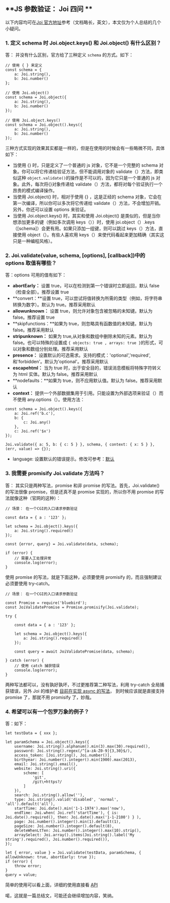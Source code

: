 ## **JS 参数验证： Joi 四问 **

以下内容均可在[Joi 官方地址](https://github.com/hapijs/joi/blob/v13.1.0/README.md)参考（文档略长，英文），本文仅为个人总结的几个小疑问。

### 1. 定义 **schema** 时 **Joi.object.keys()** 和 **Joi.object()** 有什么区别？

答： 并没有什么区别，官方给了三种定义 `schema` 的方式。如下：

```
// 使用 { } 来定义
const schema = {
    a: Joi.string(),
    b: Joi.number()
};

// 使用 Joi.object()
const schema = Joi.object({
    a: Joi.string(),
    b: Joi.number()
});

// 使用 Joi.object.keys()
const schema = Joi.object().keys({
    a: Joi.string(),
    b: Joi.number()
});
```

三种方式实现的效果其实都是一样的，但是在使用的时候会有一些略微不同，具体如下：

* 当使用 {} 时，只是定义了一个普通的 js 对象，它不是一个完整的 schema 对象。你可以将它传递给验证方法，但不能调用对象的 validate（）方法，即类似这种 `object.validate()`的操作是不可以的，因为它只是一个普通的 js 对象。此外，每次将{}对象传递给 validate（）方法，都将对每个验证执行一个昂贵的模式编译操作。
* 当使用 Joi.object() 时，相对于使用 {} ，这是正经的 schema 对象，它会在第一次编译，所以你可以多次将它传递给 validate（）方法，不会增加开销。另外，你还可以设置 options 来验证。
* 当使用 Joi.object.keys() 时，其实和使用 Joi.object() 是类似的，但是当你想添加更多的键（例如多次调用 keys（））时，使用 joi.object（）.keys（[schema]）会更有用。如果只添加一组键，则可以跳过 keys（）方法，直接使用 object（）。有些人喜欢用 keys（）来使代码看起来更加精确（其实这只是一种编程风格）。

### 2. Joi.validate(value, schema, [options], [callback])中的 options 取值有哪些？

答：options 可用的值有如下：

* **abortEarly：** 设置 true，可以在检测到第一个错误时立即返回，默认 false（检查全部）。推荐设置 true
* **convert：**设置 true，可以尝试将值转换为所需的类型（例如，将字符串转换为数字）。默认为 true。推荐采用默认
* **allowunknown：** 设置 true，则允许对象包含被忽略的未知键。默认为 false。推荐设置 true
* **skipfunctions：**如果为 true，则忽略具有函数值的未知键。默认为 false。推荐采用默认
* **stripunknown：** 如果为 true,从对象和数组中删除未知的元素。默认为 false。也可以特殊的设置成 `{ objects: true , arrays: true }`的形式，可以对象和数组分别处理。推荐采用默认
* **presence：** 设置默认的可选需求。支持的模式：'optional','required',和'forbidden'。默认为'optional'。推荐采用默认
* **escapehtml：** 当为 true 时，出于安全目的，错误消息模板将特殊字符转义为 html 实体。默认为 false。推荐采用默认
* **nodefaults：**如果为 true，则不应用默认值。默认为 false。推荐采用默认
* **context：** 提供一个外部数据集用于引用。只能设置为外部选项来验证（）而不使用 any.options（）。使用方法：

```
const schema = Joi.object().keys({
    a: Joi.ref('b.c'),
    b: {
        c: Joi.any()
    },
    c: Joi.ref('$x')
});

Joi.validate({ a: 5, b: { c: 5 } }, schema, { context: { x: 5 } }, (err, value) => {});
```

* language: 设置默认的错误提示。修改可参考：[默认](https://github.com/hapijs/joi/blob/v13.1.0/lib/language.js)

### **3. 我需要 promisify Joi.validate 方法吗？**

答： 其实只是两种写法，promise 和非 promise 的写法。首先，Joi.validate() 的写法很像 promise，但是还真不是 promise 实现的，所以你不用 promise 的写法就像这种（官网的这种）：

```
// 场景： 在一个CGI的入口请求参数验证

const data = { a : '123' };

let schema = Joi.object().keys({
	a: Joi.string().required()
});

const {error, query} = Joi.validate(data, schema);

if (error) {
	// 需要人工处理异常
	console.log(error);
}
```

使用 promise 的写法，就是下面这种，必须要使用 promisify 的，而且强制建议必须要使用 try-catch。

```
// 场景： 在一个CGI的入口请求参数验证

const Promise = require('bluebird');
const JoiValidatePromise = Promise.promisify(Joi.validate);

try {

    const data = { a : '123' };

	let schema = Joi.object().keys({
		a: Joi.string().required()
	});

	const query = await JoiValidatePromise(data, schema);

} catch (error) {
	// 使用 catch 捕获错误
    console.log(error);
}
```

两种写法都可以，没有孰好孰坏，不过更推荐第二种写法，利用 try-catch 全局捕获错误，另外 Joi 的维护者 [目前在实现 async 的写法](https://github.com/hapijs/joi/issues/1194)， 到时候应该就是直接支持 promise 了，那就不用 promisify 了，妙哉。

### **4. 希望可以有一个包罗万象的例子？**

答：如下：

```
let testData = { xxx };

let paramSchema = Joi.object().keys({
    username: Joi.string().alphanum().min(3).max(30).required(),
    password: Joi.string().regex(/^[a-zA-Z0-9]{3,30}$/),
    access_token: [Joi.string(), Joi.number()],
    birthyear: Joi.number().integer().min(1900).max(2013),
    email: Joi.string().email(),
    website: Joi.string().uri({
        scheme: [
            'git',
            /git\+https?/
        ]
    }),
    search: Joi.string().allow(''),
    type: Joi.string().valid('disabled', 'normal', 'all').default('all'),
    startTime: Joi.date().min('1-1-1974').max('now'),
    endTime: Joi.when( Joi.ref('startTime'), { is: Joi.date().required(), then: Joi.date().max('1-1-2100') } ),
    page: Joi.number().integer().min(1).default(1),
    pageSize: Joi.number().integer().default(8),
    deleteWhenLtTen: Joi.number().integer().max(10).strip(),
    arraySelect: Joi.array().items(Joi.string().label('My string').required(), Joi.number().required()),
});

let { error, value } = Joi.validate(testData, paramSchema, { allowUnknown: true, abortEarly: true });
if (error) {
    throw error;
}
query = value;
```

简单的使用可以看上面，详细的使用直接看 [API](https://github.com/hapijs/joi/blob/v13.1.0/API.md)

喏，这就是一篇总结文，可能还会继续增加内容，笑纳。
